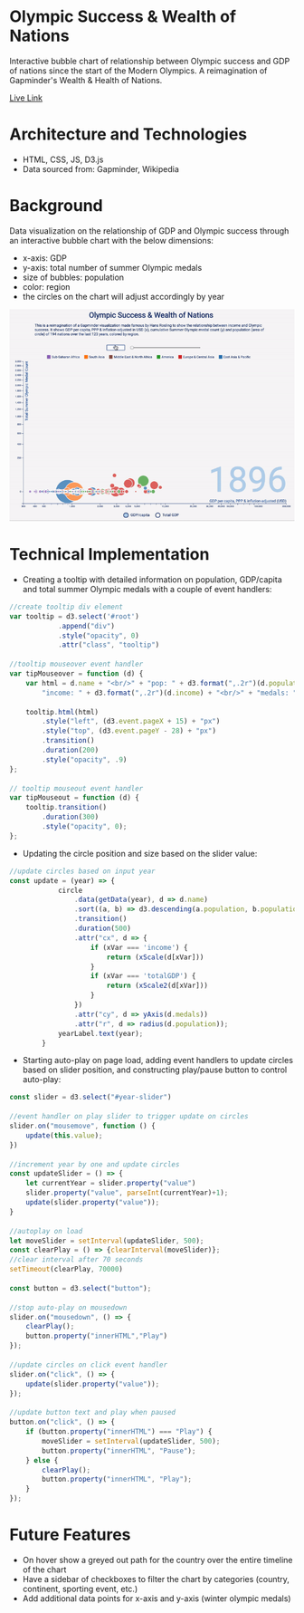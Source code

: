 # Olympic Success & Wealth of Nations

Interactive bubble chart of relationship between Olympic success and GDP of nations since the start of the Modern Olympics. A reimagination of Gapminder's Wealth & Health of Nations.

[Live Link](https://ed-xiao.github.io/olympics/ "Olympic Success")

# Architecture and Technologies
* HTML, CSS, JS, D3.js
* Data sourced from: Gapminder, Wikipedia

# Background
Data visualization on the relationship of GDP and Olympic success through an interactive bubble chart with the below dimensions:
* x-axis: GDP
* y-axis: total number of summer Olympic medals
* size of bubbles: population
* color: region
* the circles on the chart will adjust accordingly by year

![demo](demonstration.gif)

# Technical Implementation
* Creating a tooltip with detailed information on population, GDP/capita and total summer Olympic medals with a couple of event handlers:
```javascript
//create tooltip div element
var tooltip = d3.select('#root')
            .append("div")
            .style("opacity", 0)
            .attr("class", "tooltip")

//tooltip mouseover event handler
var tipMouseover = function (d) {
    var html = d.name + "<br/>" + "pop: " + d3.format(",.2r")(d.population) + "<br/>" +
        "income: " + d3.format(",.2r")(d.income) + "<br/>" + "medals: " + d3.format(",.2r")(d.medals)

    tooltip.html(html)
        .style("left", (d3.event.pageX + 15) + "px")
        .style("top", (d3.event.pageY - 28) + "px")
        .transition()
        .duration(200)
        .style("opacity", .9)
};

// tooltip mouseout event handler
var tipMouseout = function (d) {
    tooltip.transition()
        .duration(300)
        .style("opacity", 0);
};
```

* Updating the circle position and size based on the slider value:
```javascript
//update circles based on input year
const update = (year) => {
            circle
                .data(getData(year), d => d.name)
                .sort((a, b) => d3.descending(a.population, b.population))
                .transition()
                .duration(500)
                .attr("cx", d => {
                    if (xVar === 'income') {
                        return (xScale(d[xVar]))
                    }
                    if (xVar === 'totalGDP') {
                        return (xScale2(d[xVar]))
                    }
                })
                .attr("cy", d => yAxis(d.medals))
                .attr("r", d => radius(d.population));
            yearLabel.text(year);
        }
```

* Starting auto-play on page load, adding event handlers to update circles based on slider position, and constructing play/pause button to control auto-play:
```javascript
const slider = d3.select("#year-slider")

//event handler on play slider to trigger update on circles
slider.on("mousemove", function () {
    update(this.value);
})

//increment year by one and update circles
const updateSlider = () => {
    let currentYear = slider.property("value")
    slider.property("value", parseInt(currentYear)+1);
    update(slider.property("value"));
}

//autoplay on load
let moveSlider = setInterval(updateSlider, 500);
const clearPlay = () => {clearInterval(moveSlider)};
//clear interval after 70 seconds
setTimeout(clearPlay, 70000)

const button = d3.select("button");

//stop auto-play on mousedown
slider.on("mousedown", () => {
    clearPlay();
    button.property("innerHTML","Play")
});

//update circles on click event handler
slider.on("click", () => {
    update(slider.property("value"));
});

//update button text and play when paused
button.on("click", () => {
    if (button.property("innerHTML") === "Play") {
        moveSlider = setInterval(updateSlider, 500);
        button.property("innerHTML", "Pause");
    } else {
        clearPlay();
        button.property("innerHTML", "Play");
    }
});
```

# Future Features
* On hover show a greyed out path for the country over the entire timeline of the chart
* Have a sidebar of checkboxes to filter the chart by categories (country, continent, sporting event, etc.)
* Add additional data points for x-axis and y-axis (winter olympic medals)